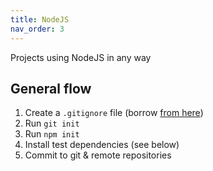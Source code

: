 ```yaml
---
title: NodeJS
nav_order: 3
---
```

 Projects using NodeJS in any way

## General flow

1. Create a `.gitignore` file (borrow [from here](https://github.com/github/gitignore/blob/master/Node.gitignore))
2. Run `git init`
3. Run `npm init`
4. Install test dependencies (see below)
5. Commit to git & remote repositories
